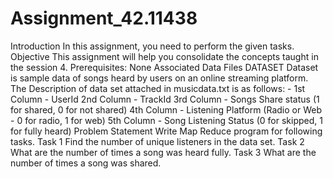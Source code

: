 # Assignment_42.11438
Introduction
In this assignment, you need to perform the given tasks.
Objective
This assignment will help you consolidate the concepts taught in the session 4.
Prerequisites: 
None
Associated Data Files
DATASET
Dataset is sample data of songs heard by users on an online streaming platform. The Description of data set attached in musicdata.txt is as follows: -
1st Column - UserId
2nd Column - TrackId
3rd Column - Songs Share status (1 for shared, 0 for not shared)
4th Column - Listening Platform (Radio or Web - 0 for radio, 1 for web)
5th Column - Song Listening Status (0 for skipped, 1 for fully heard)
Problem Statement
Write Map Reduce program for following tasks.
Task 1
Find the number of unique listeners in the data set.
Task 2
What are the number of times a song was heard fully.
Task 3
What are the number of times a song was shared.
